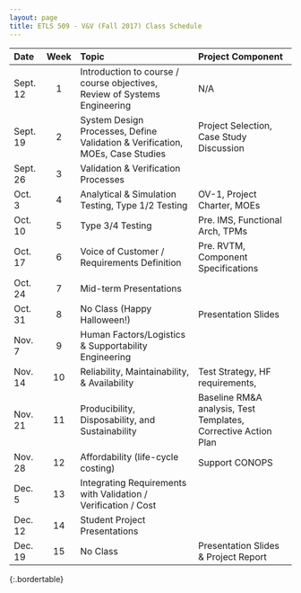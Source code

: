 ```yaml
---
layout: page
title: ETLS 509 - V&V (Fall 2017) Class Schedule
---
```


| Date     | Week | Topic                                                                         | Project Component                                              |
|:---------|:----:|:------------------------------------------------------------------------------|:---------------------------------------------------------------|
| Sept. 12 |  1   | Introduction to course / course objectives, Review of Systems Engineering     | N/A                                                            |
| Sept. 19 |  2   | System Design Processes, Define Validation & Verification, MOEs, Case Studies | Project Selection, Case Study Discussion                       |
| Sept. 26 |  3   | Validation & Verification Processes                                           |                                                                |
| Oct. 3   |  4   | Analytical & Simulation Testing, Type 1/2 Testing                             | OV-1, Project Charter, MOEs                                    |
| Oct. 10  |  5   | Type 3/4 Testing                                                              | Pre. IMS, Functional Arch, TPMs                                |
| Oct. 17  |  6   | Voice of Customer / Requirements Definition                                   | Pre. RVTM, Component Specifications                            |
| Oct. 24  |  7   | Mid-term Presentations                                                        |                                                                |
| Oct. 31  |  8   | No Class (Happy Halloween!)                                                   | Presentation Slides                                            |
| Nov. 7   |  9   | Human Factors/Logistics & Supportability Engineering                          |                                                                |
| Nov. 14  |  10  | Reliability, Maintainability, & Availability                                  | Test Strategy, HF requirements,                                |
| Nov. 21  |  11  | Producibility, Disposability, and Sustainability                              | Baseline RM&A analysis, Test Templates, Corrective Action Plan |
| Nov. 28  |  12  | Affordability (life-cycle costing)                                            | Support CONOPS                                                 |
| Dec. 5   |  13  | Integrating Requirements with Validation / Verification / Cost                |                                                                |
| Dec. 12  |  14  | Student Project Presentations                                                 |                                                                |
| Dec. 19  |  15  | No Class                                                                      | Presentation Slides & Project Report                           |
{:.bordertable}
